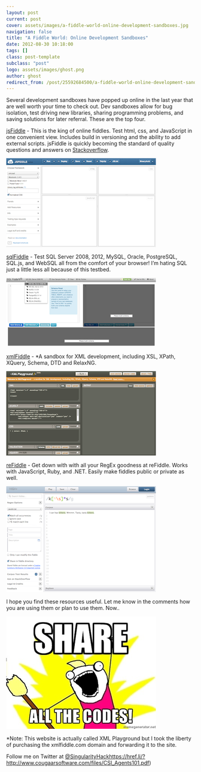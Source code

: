 ```yaml
---
layout: post
current: post
cover: assets/images/a-fiddle-world-online-development-sandboxes.jpg
navigation: false
title: "A Fiddle World: Online Development Sandboxes"
date: 2012-08-30 10:18:00
tags: []
class: post-template
subclass: "post"
logo: assets/images/ghost.png
author: ghost
redirect_from: /post/25592684500/a-fiddle-world-online-development-sandboxes
---
```


Several development sandboxes have popped up online in the last year that are well worth your time to check out. Dev sandboxes allow for bug isolation, test driving new libraries, sharing programming problems, and saving solutions for later referral. These are the top four.

[jsFiddle](https://href.li/?http://jsfiddle.net/#) - This is the king of online fiddles. Test html, css, and JavaScript in one convenient view. Includes build in versioning and the ability to add external scripts. jsFiddle is quickly becoming the standard of quality questions and answers on [Stackoverflow](https://href.li/?http://stackoverflow.com/).

![jsfiddle](/assets/images/sing-1.png)

[sqlFiddle](https://href.li/?http://sqlfiddle.com/) - Test SQL Server 2008, 2012, MySQL, Oracle, PostgreSQL, SQL.js, and WebSQL all from the comfort of your browser! I’m hating SQL just a little less all because of this testbed.

![sqlFiddle](/assets/images/sing-2.png)

[xmlFiddle](https://href.li/?http://www.xmlfiddle.com) - \*A sandbox for XML development, including XSL, XPath, XQuery, Schema, DTD and RelaxNG.

![xmlFiddle](/assets/images/sing-3.png)

[reFiddle](https://href.li/?http://refiddle.com/) - Get down with with all your RegEx goodness at reFiddle. Works with JavaScript, Ruby, and .NET. Easily make fiddles public or private as well.

![reFiddle](/assets/images/sing-4.png)

I hope you find these resources useful. Let me know in the comments how you are using them or plan to use them. Now..

![Share all the codes!](/assets/images/sing-5.jpg)

\*Note: This website is actually called XML Playground but I took the liberty of purchasing the xmlfiddle.com domain and forwarding it to the site.

Follow me on Twitter at [@SingularityHack](https://twitter.com/#!/singularityhack)https://href.li/?http://www.cougaarsoftware.com/files/CSI_Agents101.pdf)

